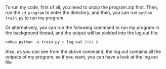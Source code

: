 To run my code, first of all, you need to unzip the program.zip first. 
Then, run the `cd program` to enter the directory, and 
then, you can run `python train.py` to run my program.

Or alternatively, you can run the following command to run my program in the background thread, and the output will be yielded into the log.out file: 

```python 
nohup python -u train.py > log.out 2>&1 &
```

Also, as you can see from the above command, the log.out contains all the outputs of my program, so if you want, you can have a look at the log.out file